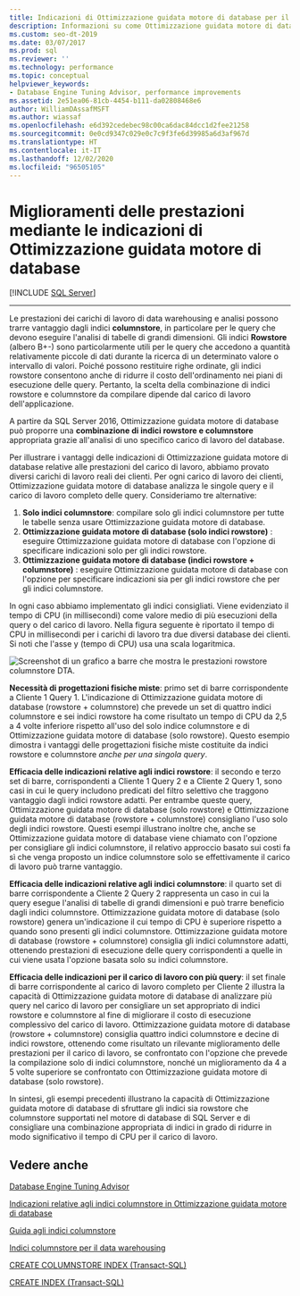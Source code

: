 ```yaml
---
title: Indicazioni di Ottimizzazione guidata motore di database per il miglioramento delle prestazioni
description: Informazioni su come Ottimizzazione guidata motore di database può proporre una combinazione di indici rowstore e columnstore grazie all'analisi di un carico di lavoro del database in SQL Server.
ms.custom: seo-dt-2019
ms.date: 03/07/2017
ms.prod: sql
ms.reviewer: ''
ms.technology: performance
ms.topic: conceptual
helpviewer_keywords:
- Database Engine Tuning Advisor, performance improvements
ms.assetid: 2e51ea06-81cb-4454-b111-da02808468e6
author: WilliamDAssafMSFT
ms.author: wiassaf
ms.openlocfilehash: e6d392cedebec98c00ca6dac84dcc1d2fee21258
ms.sourcegitcommit: 0e0cd9347c029e0c7c9f3fe6d39985a6d3af967d
ms.translationtype: HT
ms.contentlocale: it-IT
ms.lasthandoff: 12/02/2020
ms.locfileid: "96505105"
---
```

# <a name="performance-improvements-using-database-engine-tuning-advisor-dta-recommendations"></a>Miglioramenti delle prestazioni mediante le indicazioni di Ottimizzazione guidata motore di database
 [!INCLUDE [SQL Server](../../includes/applies-to-version/sqlserver.md)]


---
Le prestazioni dei carichi di lavoro di data warehousing e analisi possono trarre vantaggio dagli indici **columnstore**, in particolare per le query che devono eseguire l'analisi di tabelle di grandi dimensioni. Gli indici **Rowstore** (albero B+-) sono particolarmente utili per le query che accedono a quantità relativamente piccole di dati durante la ricerca di un determinato valore o intervallo di valori. Poiché possono restituire righe ordinate, gli indici rowstore consentono anche di ridurre il costo dell'ordinamento nei piani di esecuzione delle query. Pertanto, la scelta della combinazione di indici rowstore e columnstore da compilare dipende dal carico di lavoro dell'applicazione.

A partire da SQL Server 2016, Ottimizzazione guidata motore di database può proporre una **combinazione di indici rowstore e columnstore** appropriata grazie all'analisi di uno specifico carico di lavoro del database. 

Per illustrare i vantaggi delle indicazioni di Ottimizzazione guidata motore di database relative alle prestazioni del carico di lavoro, abbiamo provato diversi carichi di lavoro reali dei clienti. Per ogni carico di lavoro dei clienti, Ottimizzazione guidata motore di database analizza le singole query e il carico di lavoro completo delle query. Consideriamo tre alternative:
  
  1. **Solo indici columnstore**: compilare solo gli indici columnstore per tutte le tabelle senza usare Ottimizzazione guidata motore di database. 
  2. **Ottimizzazione guidata motore di database (solo indici rowstore)** : eseguire Ottimizzazione guidata motore di database con l'opzione di specificare indicazioni solo per gli indici rowstore.
  3. **Ottimizzazione guidata motore di database (indici rowstore + columnstore)** : eseguire Ottimizzazione guidata motore di database con l'opzione per specificare indicazioni sia per gli indici rowstore che per gli indici columnstore.  
   
In ogni caso abbiamo implementato gli indici consigliati. Viene evidenziato il tempo di CPU (in millisecondi) come valore medio di più esecuzioni della query o del carico di lavoro. Nella figura seguente è riportato il tempo di CPU in millisecondi per i carichi di lavoro tra due diversi database dei clienti. Si noti che l'asse y (tempo di CPU) usa una scala logaritmica.   


![Screenshot di un grafico a barre che mostra le prestazioni rowstore columnstore DTA.](../../relational-databases/performance/media/dta-columnstore-rowstore-performance.gif)



**Necessità di progettazioni fisiche miste**: primo set di barre corrispondente a Cliente 1 Query 1. L'indicazione di Ottimizzazione guidata motore di database (rowstore + columnstore) che prevede un set di quattro indici columnstore e sei indici rowstore ha come risultato un tempo di CPU da 2,5 a 4 volte inferiore rispetto all'uso del solo indice columnstore e di Ottimizzazione guidata motore di database (solo rowstore). Questo esempio dimostra i vantaggi delle progettazioni fisiche miste costituite da indici rowstore e columnstore *anche per una singola query*. 

**Efficacia delle indicazioni relative agli indici rowstore**: il secondo e terzo set di barre, corrispondenti a Cliente 1 Query 2 e a Cliente 2 Query 1, sono casi in cui le query includono predicati del filtro selettivo che traggono vantaggio dagli indici rowstore adatti. Per entrambe queste query, Ottimizzazione guidata motore di database (solo rowstore) e Ottimizzazione guidata motore di database (rowstore + columnstore) consigliano l'uso solo degli indici rowstore. Questi esempi illustrano inoltre che, anche se Ottimizzazione guidata motore di database viene chiamato con l'opzione per consigliare gli indici columnstore, il relativo approccio basato sui costi fa sì che venga proposto un indice columnstore solo se effettivamente il carico di lavoro può trarne vantaggio.

**Efficacia delle indicazioni relative agli indici columnstore**: il quarto set di barre corrispondente a Cliente 2 Query 2 rappresenta un caso in cui la query esegue l'analisi di tabelle di grandi dimensioni e può trarre beneficio dagli indici columnstore. Ottimizzazione guidata motore di database (solo rowstore) genera un'indicazione il cui tempo di CPU è superiore rispetto a quando sono presenti gli indici columnstore. Ottimizzazione guidata motore di database (rowstore + columnstore) consiglia gli indici columnstore adatti, ottenendo prestazioni di esecuzione delle query corrispondenti a quelle in cui viene usata l'opzione basata solo su indici columnstore.

**Efficacia delle indicazioni per il carico di lavoro con più query**: il set finale di barre corrispondente al carico di lavoro completo per Cliente 2 illustra la capacità di Ottimizzazione guidata motore di database di analizzare più query nel carico di lavoro per consigliare un set appropriato di indici rowstore e columnstore al fine di migliorare il costo di esecuzione complessivo del carico di lavoro. Ottimizzazione guidata motore di database (rowstore + columnstore) consiglia quattro indici columnstore e decine di indici rowstore, ottenendo come risultato un rilevante miglioramento delle prestazioni per il carico di lavoro, se confrontato con l'opzione che prevede la compilazione solo di indici columnstore, nonché un miglioramento da 4 a 5 volte superiore se confrontato con Ottimizzazione guidata motore di database (solo rowstore).

In sintesi, gli esempi precedenti illustrano la capacità di Ottimizzazione guidata motore di database di sfruttare gli indici sia rowstore che columnstore supportati nel motore di database di SQL Server e di consigliare una combinazione appropriata di indici in grado di ridurre in modo significativo il tempo di CPU per il carico di lavoro. 

<a name="see-also"></a>Vedere anche
---
[Database Engine Tuning Advisor](../../relational-databases/performance/database-engine-tuning-advisor.md)

[Indicazioni relative agli indici columnstore in Ottimizzazione guidata motore di database](../../relational-databases/performance/columnstore-index-recommendations-in-database-engine-tuning-advisor-dta.md)

[Guida agli indici columnstore](~/relational-databases/indexes/columnstore-indexes-overview.md)

[Indici columnstore per il data warehousing](~/relational-databases/indexes/columnstore-indexes-data-warehouse.md)

[CREATE COLUMNSTORE INDEX (Transact-SQL)](../../t-sql/statements/create-columnstore-index-transact-sql.md)

[CREATE INDEX (Transact-SQL)](../../t-sql/statements/create-index-transact-sql.md)




